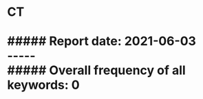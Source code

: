 # CT<br><br>##### Report date: 2021-06-03<br>-----<br>##### Overall frequency of all keywords: 0<br>